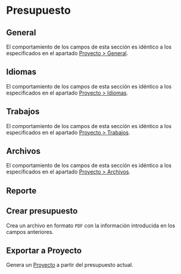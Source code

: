 # Presupuesto

## General

El comportamiento de los campos de esta sección es idéntico a los especificados en el apartado [Proyecto > General](referencia/proyecto.md#general).

## Idiomas

El comportamiento de los campos de esta sección es idéntico a los especificados en el apartado [Proyecto > Idiomas](referencia/proyecto.md#idiomas).

## Trabajos

El comportamiento de los campos de esta sección es idéntico a los especificados en el apartado [Proyecto > Trabajos](referencia/proyecto.md#trabajos).

## Archivos

El comportamiento de los campos de esta sección es idéntico a los especificados en el apartado [Proyecto > Archivos](referencia/proyecto.md#archivos).

## Reporte

## Crear presupuesto

Crea un archivo en formato `PDF` con la información introducida en los campos anteriores.

## Exportar a Proyecto

Genera un [Proyecto](referencia/proyecto.md#proyecto) a partir del presupuesto actual.
